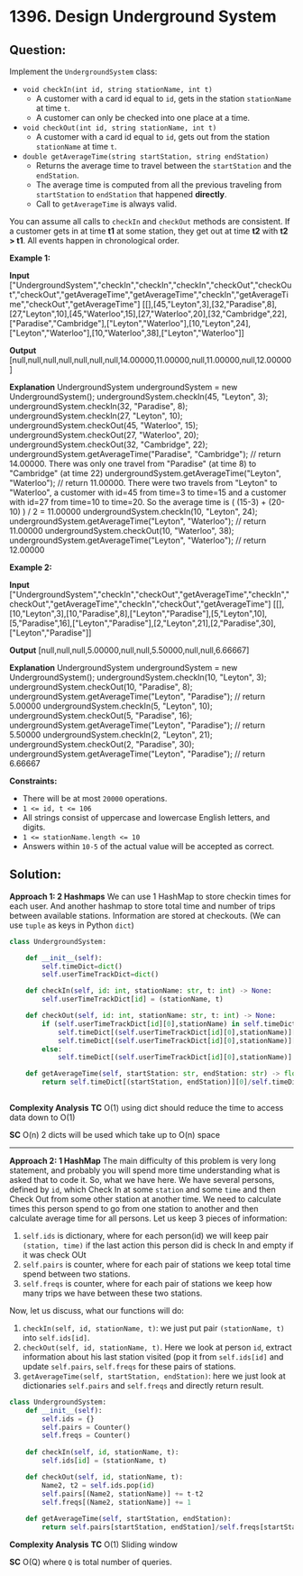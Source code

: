 
  

# 1396. Design Underground System

## Question:


Implement the  `UndergroundSystem`  class:

-   `void checkIn(int id, string stationName, int t)`
    -   A customer with a card id equal to  `id`, gets in the station  `stationName`  at time  `t`.
    -   A customer can only be checked into one place at a time.
-   `void checkOut(int id, string stationName, int t)`
    -   A customer with a card id equal to  `id`, gets out from the station  `stationName`  at time  `t`.
-   `double getAverageTime(string startStation, string endStation)`
    -   Returns the average time to travel between the  `startStation`  and the  `endStation`.
    -   The average time is computed from all the previous traveling from  `startStation`  to  `endStation`  that happened  **directly**.
    -   Call to  `getAverageTime`  is always valid.

You can assume all calls to  `checkIn`  and  `checkOut`  methods are consistent. If a customer gets in at time  **t1**  at some station, they get out at time  **t2**  with  **t2  > t1**. All events happen in chronological order.

**Example 1:**

**Input**
["UndergroundSystem","checkIn","checkIn","checkIn","checkOut","checkOut","checkOut","getAverageTime","getAverageTime","checkIn","getAverageTime","checkOut","getAverageTime"]
[[],[45,"Leyton",3],[32,"Paradise",8],[27,"Leyton",10],[45,"Waterloo",15],[27,"Waterloo",20],[32,"Cambridge",22],["Paradise","Cambridge"],["Leyton","Waterloo"],[10,"Leyton",24],["Leyton","Waterloo"],[10,"Waterloo",38],["Leyton","Waterloo"]]

**Output**
[null,null,null,null,null,null,null,14.00000,11.00000,null,11.00000,null,12.00000]

**Explanation**
UndergroundSystem undergroundSystem = new UndergroundSystem();
undergroundSystem.checkIn(45, "Leyton", 3);
undergroundSystem.checkIn(32, "Paradise", 8);
undergroundSystem.checkIn(27, "Leyton", 10);
undergroundSystem.checkOut(45, "Waterloo", 15);
undergroundSystem.checkOut(27, "Waterloo", 20);
undergroundSystem.checkOut(32, "Cambridge", 22);
undergroundSystem.getAverageTime("Paradise", "Cambridge");       // return 14.00000. There was only one travel from "Paradise" (at time 8) to "Cambridge" (at time 22)
undergroundSystem.getAverageTime("Leyton", "Waterloo");          // return 11.00000. There were two travels from "Leyton" to "Waterloo", a customer with id=45 from time=3 to time=15 and a customer with id=27 from time=10 to time=20. So the average time is ( (15-3) + (20-10) ) / 2 = 11.00000
undergroundSystem.checkIn(10, "Leyton", 24);
undergroundSystem.getAverageTime("Leyton", "Waterloo");          // return 11.00000
undergroundSystem.checkOut(10, "Waterloo", 38);
undergroundSystem.getAverageTime("Leyton", "Waterloo");          // return 12.00000

**Example 2:**

**Input**
["UndergroundSystem","checkIn","checkOut","getAverageTime","checkIn","checkOut","getAverageTime","checkIn","checkOut","getAverageTime"]
[[],[10,"Leyton",3],[10,"Paradise",8],["Leyton","Paradise"],[5,"Leyton",10],[5,"Paradise",16],["Leyton","Paradise"],[2,"Leyton",21],[2,"Paradise",30],["Leyton","Paradise"]]

**Output**
[null,null,null,5.00000,null,null,5.50000,null,null,6.66667]

**Explanation**
UndergroundSystem undergroundSystem = new UndergroundSystem();
undergroundSystem.checkIn(10, "Leyton", 3);
undergroundSystem.checkOut(10, "Paradise", 8);
undergroundSystem.getAverageTime("Leyton", "Paradise"); // return 5.00000
undergroundSystem.checkIn(5, "Leyton", 10);
undergroundSystem.checkOut(5, "Paradise", 16);
undergroundSystem.getAverageTime("Leyton", "Paradise"); // return 5.50000
undergroundSystem.checkIn(2, "Leyton", 21);
undergroundSystem.checkOut(2, "Paradise", 30);
undergroundSystem.getAverageTime("Leyton", "Paradise"); // return 6.66667

**Constraints:**

-   There will be at most  `20000`  operations.
-   `1 <= id, t <= 106`
-   All strings consist of uppercase and lowercase English letters, and digits.
-   `1 <= stationName.length <= 10`
-   Answers within  `10-5`  of the actual value will be accepted as correct.
## Solution:
**Approach 1: 2 Hashmaps**
We can use 1 HashMap to store checkin times for each user. And another hashmap to store total time and number of trips between available stations. Information are stored at checkouts. (We can use `tuple` as keys in Python `dict`)
```python
class UndergroundSystem:

    def __init__(self):
        self.timeDict=dict()
        self.userTimeTrackDict=dict()

    def checkIn(self, id: int, stationName: str, t: int) -> None:
        self.userTimeTrackDict[id] = (stationName, t)

    def checkOut(self, id: int, stationName: str, t: int) -> None:
        if (self.userTimeTrackDict[id][0],stationName) in self.timeDict:
            self.timeDict[(self.userTimeTrackDict[id][0],stationName)][0]+=t-self.userTimeTrackDict[id][1]
            self.timeDict[(self.userTimeTrackDict[id][0],stationName)][1]+=1
        else:
            self.timeDict[(self.userTimeTrackDict[id][0],stationName)] = [t-self.userTimeTrackDict[id][1], 1]

    def getAverageTime(self, startStation: str, endStation: str) -> float:
        return self.timeDict[(startStation, endStation)][0]/self.timeDict[(startStation, endStation)][1]
        

```

**Complexity Analysis**
**TC** 
O(1) using dict should reduce the time to access data down to O(1)


**SC** 
O(n) 2 dicts will be used which take up to O(n) space

---

**Approach 2: 1 HashMap**
The main difficulty of this problem is very long statement, and probably you will spend more time understanding what is asked that to code it. So, what we have here. We have several persons, defined by  `id`, which Check In at some  `station`  and some  `time`  and then Check Out from some other station at another time. We need to calculate times this person spend to go from one station to another and then calculate average time for all persons. Let us keep 3 pieces of information:

1.  `self.ids`  is dictionary, where for each person(id) we will keep pair  `(station, time)`  if the last action this person did is check In and empty if it was check OUt
2.  `self.pairs`  is counter, where for each pair of stations we keep total time spend between two stations.
3.  `self.freqs`  is counter, where for each pair of stations we keep how many trips we have between these two stations.

Now, let us discuss, what our functions will do:

1.  `checkIn(self, id, stationName, t)`: we just put pair  `(stationName, t)`  into  `self.ids[id]`.
2.  `checkOut(self, id, stationName, t)`. Here we look at person  `id`, extract information about his last station visited (pop it from  `self.ids[id]`  and update  `self.pairs`,  `self.freqs`  for these pairs of stations.
3.  `getAverageTime(self, startStation, endStation)`: here we just look at dictionaries  `self.pairs`  and  `self.freqs`  and directly return result.
```python
class UndergroundSystem:
    def __init__(self):
        self.ids = {}
        self.pairs = Counter()
        self.freqs = Counter()
        
    def checkIn(self, id, stationName, t):
        self.ids[id] = (stationName, t)

    def checkOut(self, id, stationName, t):
        Name2, t2 = self.ids.pop(id)
        self.pairs[(Name2, stationName)] += t-t2
        self.freqs[(Name2, stationName)] += 1
        
    def getAverageTime(self, startStation, endStation):
        return self.pairs[startStation, endStation]/self.freqs[startStation, endStation]
```

**Complexity Analysis**
**TC** 
O(1) Sliding window

**SC** 
O(Q) where `Q` is total number of queries.
